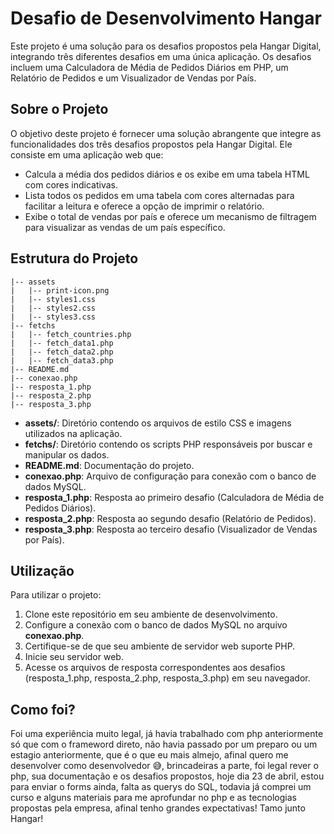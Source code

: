 ﻿# Desafio de Desenvolvimento Hangar

Este projeto é uma solução para os desafios propostos pela Hangar Digital, integrando três diferentes desafios em uma única aplicação. Os desafios incluem uma Calculadora de Média de Pedidos Diários em PHP, um Relatório de Pedidos e um Visualizador de Vendas por País.

## Sobre o Projeto

O objetivo deste projeto é fornecer uma solução abrangente que integre as funcionalidades dos três desafios propostos pela Hangar Digital. Ele consiste em uma aplicação web que:

- Calcula a média dos pedidos diários e os exibe em uma tabela HTML com cores indicativas.
- Lista todos os pedidos em uma tabela com cores alternadas para facilitar a leitura e oferece a opção de imprimir o relatório.
- Exibe o total de vendas por país e oferece um mecanismo de filtragem para visualizar as vendas de um país específico.

## Estrutura do Projeto

```
|-- assets
|   |-- print-icon.png
|   |-- styles1.css
|   |-- styles2.css
|   |-- styles3.css
|-- fetchs
|   |-- fetch_countries.php
|   |-- fetch_data1.php
|   |-- fetch_data2.php
|   |-- fetch_data3.php
|-- README.md
|-- conexao.php
|-- resposta_1.php
|-- resposta_2.php
|-- resposta_3.php
```

- **assets/**: Diretório contendo os arquivos de estilo CSS e imagens utilizados na aplicação.
- **fetchs/**: Diretório contendo os scripts PHP responsáveis por buscar e manipular os dados.
- **README.md**: Documentação do projeto.
- **conexao.php**: Arquivo de configuração para conexão com o banco de dados MySQL.
- **resposta_1.php**: Resposta ao primeiro desafio (Calculadora de Média de Pedidos Diários).
- **resposta_2.php**: Resposta ao segundo desafio (Relatório de Pedidos).
- **resposta_3.php**: Resposta ao terceiro desafio (Visualizador de Vendas por País).

## Utilização

Para utilizar o projeto:

1. Clone este repositório em seu ambiente de desenvolvimento.
2. Configure a conexão com o banco de dados MySQL no arquivo **conexao.php**.
3. Certifique-se de que seu ambiente de servidor web suporte PHP.
4. Inicie seu servidor web.
5. Acesse os arquivos de resposta correspondentes aos desafios (resposta_1.php, resposta_2.php, resposta_3.php) em seu navegador.

## Como foi?

Foi uma experiência muito legal, já havia trabalhado com php anteriormente só que com o frameword direto, não havia passado por um preparo ou um estagio anteriormente, que é o que eu mais almejo, afinal quero me desenvolver como desenvolvedor 😅, brincadeiras a parte, foi legal rever o php, sua documentação e os desafios propostos, hoje dia 23 de abril, estou para enviar o forms ainda, falta as querys do SQL, todavia já comprei um curso e alguns materiais para me aprofundar no php e as tecnologias propostas pela empresa, afinal tenho grandes expectativas! Tamo junto Hangar!
